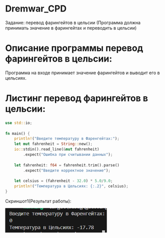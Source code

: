 # Dremwar_CPD
Задание: перевод фарингейтов в цельсии (Программа должна принимать значение в фарингейтах и переводить в цельсии)


# Описание программы перевод фарингейтов в цельсии:
Программа на входе принимает значение фарингейтов и выводит его в цельсиях.


# Листинг перевод фарингейтов в цельсии:
```rs
use std::io;

fn main() {
    println!("Введите температуру в Фаренгейтах:");
    let mut fahrenheit = String::new();
    io::stdin().read_line(&mut fahrenheit)
        .expect("Ошибка при считывании данных");

    let fahrenheit: f64 = fahrenheit.trim().parse()
        .expect("Введите корректное значение");

    let celsius = (fahrenheit - 32.0) * 5.0/9.0;
    println!("Температура в Цельсиях: {:.2}", celsius);
}
```

Скриншот1(Результат работы):

![alt text](image.png)


